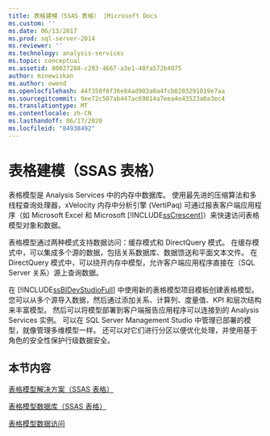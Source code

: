 ```yaml
---
title: 表格建模（SSAS 表格） |Microsoft Docs
ms.custom: ''
ms.date: 06/13/2017
ms.prod: sql-server-2014
ms.reviewer: ''
ms.technology: analysis-services
ms.topic: conceptual
ms.assetid: 80027288-c203-4667-a3e1-40fa572b4975
author: minewiskan
ms.author: owend
ms.openlocfilehash: 44f358f0f36e84ad903a0a4fcb0203291019e7aa
ms.sourcegitcommit: 9ee72c507ab447ac69014a7eea4e43523a0a3ec4
ms.translationtype: MT
ms.contentlocale: zh-CN
ms.lasthandoff: 06/17/2020
ms.locfileid: "84938492"
---
```

# <a name="tabular-modeling-ssas-tabular"></a>表格建模（SSAS 表格）
  表格模型是 Analysis Services 中的内存中数据库。 使用最先进的压缩算法和多线程查询处理器，xVelocity 内存中分析引擎 (VertiPaq) 可通过报表客户端应用程序（如 Microsoft Excel 和 Microsoft [!INCLUDE[ssCrescent](../../includes/sscrescent-md.md)]）来快速访问表格模型对象和数据。  
  
 表格模型通过两种模式支持数据访问：缓存模式和 DirectQuery 模式。 在缓存模式中，可以集成多个源的数据，包括关系数据库、数据馈送和平面文本文件。 在 DirectQuery 模式中，可以绕开内存中模型，允许客户端应用程序直接在（SQL Server 关系）源上查询数据。  
  
 在 [!INCLUDE[ssBIDevStudioFull](../../includes/ssbidevstudiofull-md.md)] 中使用新的表格模型项目模板创建表格模型。 您可以从多个源导入数据，然后通过添加关系、计算列、度量值、KPI 和层次结构来丰富模型。 然后可以将模型部署到客户端报告应用程序可以连接到的 Analysis Services 实例。 可以在 SQL Server Management Studio 中管理已部署的模型，就像管理多维模型一样。 还可以对它们进行分区以便优化处理，并使用基于角色的安全性保护行级数据安全。  
  
## <a name="in-this-section"></a>本节内容  
 [表格模型解决方案（SSAS 表格）](../tabular-model-solutions-ssas-tabular.md)  
  
 [表格模型数据库（SSAS 表格）](tabular-model-databases-ssas-tabular.md)  
  
 [表格模型数据访问](tabular-model-data-access.md)  
  
  
